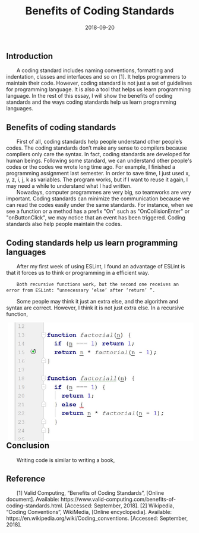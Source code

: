 ﻿---
layout: essay
type: essay
title: Benefits of Coding Standards
# All dates must be YYYY-MM-DD format!
date: 2018-09-20
labels:
  - Coding Standards
  - Javascript
---

<h2>Introduction  </h2>
<div style="text-indent:2em">
A coding standard includes naming conventions, formatting and indentation, classes and interfaces and so on [1].
It helps programmers to maintain their code. However, coding standard is not just a set of guidelines for programming 
language. It is also a tool that helps us learn programming language. In the rest of this essay, I will show the 
benefits of coding standards and  the ways coding standards help us learn programming languages.
</div>



<h2>Benefits of coding standards  </h2>
<div style="text-indent:2em">
	First of all, coding standards help people understand other people’s codes. The coding standards don’t make any sense
  to compilers because compilers only care the syntax. In fact, coding standards are developed for human beings. Following some standard, we can understand other people's codes or the codes we wrote long time ago. For example, I finished a programming assignment last semester. In order to save time, I just used x, y, z, i, j, k as variables. The program works, but if I want to reuse it again, I may need a while to understand what I had written. 
</div>
<div style="text-indent:2em">	
  Nowadays, computer programmes are very big, so teamworks are very important. Coding standards can minimize the communication because we can read the codes easily under the same standards. For instance, when we see a function or a method has a prefix "On" such as "OnCollisionEnter" or "onButtonClick", we may notice that an event has been triggered.  
	Coding standards also help people maintain the codes.
	  
	
</div>	

<h2>Coding standards help us learn programming languages  </h2>
<div style="text-indent:2em">  
After my first week of using ESLint, I found an advantage of ESLint is that it forces us to think or programming in a
efficient way. 

	Both recursive functions work, but the second one receives an error from ESLint: “unnecessary ‘else’ after ‘return’ ”. 
  Some people may think it just an extra else, and the algorithm and syntax are correct. However, I think it is not just
  extra else. In a recursive function,  
</div>	
<img class="float image" width = "500" length = "400"  align="right" src="../images/CodingS.JPG">
<h2>Conclusion</h2>
<div style="text-indent:2em">  
Writing code is similar to writing a book,	
</div>
<h2>Reference</h2>
<div style="text-indent:2em">  
[1]	Valid Computing, “Benefits of Coding Standards”, [Online document]. Available: https://www.valid-computing.com/benefits-of-coding-standards.html. [Accessed: September, 2018].
[2]	Wikipedia, “Coding Conventions”, WikiMedia, [Online encyclopedia]. Available: https://en.wikipedia.org/wiki/Coding_conventions. [Accessed: September, 2018].	
</div>
